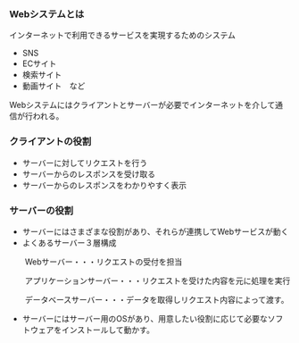 ### Webシステムとは

インターネットで利用できるサービスを実現するためのシステム

- SNS
- ECサイト
- 検索サイト
- 動画サイト　など

Webシステムにはクライアントとサーバーが必要でインターネットを介して通信が行われる。

### クライアントの役割

- サーバーに対してリクエストを行う
- サーバーからのレスポンスを受け取る
- サーバーからのレスポンスをわかりやすく表示

### サーバーの役割

- サーバーにはさまざまな役割があり、それらが連携してWebサービスが動く
- よくあるサーバー３層構成

　　Webサーバー・・・リクエストの受付を担当

　　アプリケーションサーバー・・・リクエストを受けた内容を元に処理を実行

　　データベースサーバー・・・データを取得しリクエスト内容によって渡す。

- サーバーにはサーバー用のOSがあり、用意したい役割に応じて必要なソフトウェアをインストールして動かす。
